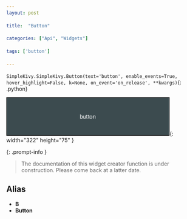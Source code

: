 ```yaml
---
layout: post

title:  "Button"

categories: ["Api", "Widgets"]

tags: ['button']

---
```

`SimpleKivy.SimpleKivy.Button(text='button', enable_events=True, hover_highlight=False, k=None, on_event='on_release', **kwargs)`{: .python}


![Button.png](assets/img/docs/Button.png){: width="322" height="75" }


{: .prompt-info }

> The documentation of this widget creator function is under construction. Please come back at a latter date.

Alias
-----
- **B**
- **Button**
